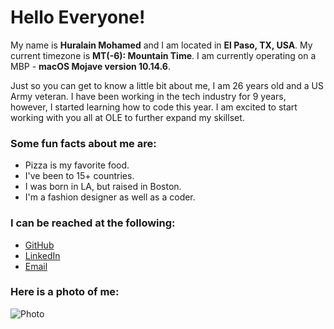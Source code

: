 # Hello Everyone!

My name is **Huralain Mohamed** and I am located in **El Paso, TX, USA**. My current timezone is **MT(-6): Mountain Time**. I am currently operating on a MBP - **macOS Mojave version 10.14.6**.

Just so you can get to know a little bit about me, I am 26 years old and a US Army veteran. I have been working in the tech industry for 9 years, however, I started learning how to code this year. I am excited to start working with you all at OLE to further expand my skillset.

### Some fun facts about me are:
+ Pizza is my favorite food.
+ I've been to 15+ countries.
+ I was born in LA, but raised in Boston.
+ I'm a fashion designer as well as a coder.

### I can be reached at the following:
+ [GitHub](http://www.github.com/Huralain "GitHub")
+ [LinkedIn](https://www.linkedin.com/in/huralainm "LinkedIn")
+ [Email](mailto:mohamedhuralain@gmail.com "Email Address")

### Here is a photo of me:
![Photo](images/DSC0662323.jpg)
